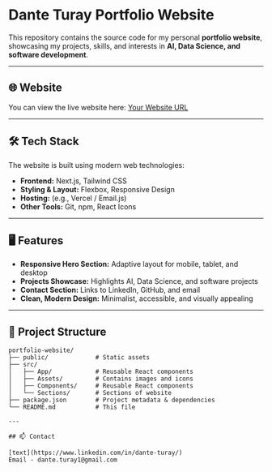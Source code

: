 # Dante Turay Portfolio Website

This repository contains the source code for my personal **portfolio website**, showcasing my projects, skills, and interests in **AI, Data Science, and software development**.

---

## 🌐 Website

You can view the live website here: [Your Website URL](https://yourwebsite.com)

---

## 🛠 Tech Stack

The website is built using modern web technologies:

- **Frontend:** Next.js, Tailwind CSS  
- **Styling & Layout:** Flexbox, Responsive Design  
- **Hosting:** (e.g., Vercel / Email.js)  
- **Other Tools:** Git, npm, React Icons

---

## 🖥 Features

- **Responsive Hero Section:** Adaptive layout for mobile, tablet, and desktop  
- **Projects Showcase:** Highlights AI, Data Science, and software projects  
- **Contact Section:** Links to LinkedIn, GitHub, and email  
- **Clean, Modern Design:** Minimalist, accessible, and visually appealing

---

## 📂 Project Structure

```text
portfolio-website/
├── public/             # Static assets
├── src/
│   ├── App/            # Reusable React components
│   ├── Assets/         # Contains images and icons
│   ├── Components/     # Reusable React components
│   └── Sections/       # Sections of website
├── package.json        # Project metadata & dependencies
└── README.md           # This file

---

## 📫 Contact

[text](https://www.linkedin.com/in/dante-turay/)
Email - dante.turay1@gmail.com
